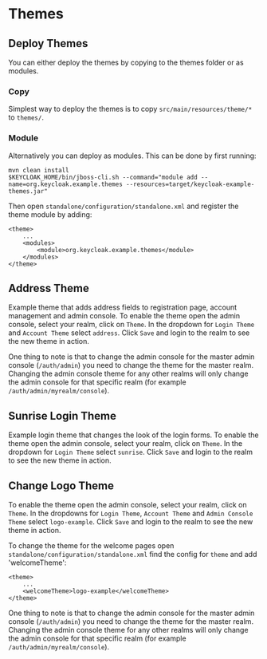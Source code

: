 Themes
======

Deploy Themes
-------------

You can either deploy the themes by copying to the themes folder or as modules.

### Copy

Simplest way to deploy the themes is to copy `src/main/resources/theme/*` to `themes/`.

### Module

Alternatively you can deploy as modules. This can be done by first running:

    mvn clean install
    $KEYCLOAK_HOME/bin/jboss-cli.sh --command="module add --name=org.keycloak.example.themes --resources=target/keycloak-example-themes.jar"

Then open `standalone/configuration/standalone.xml` and register the theme module by adding:

    <theme>
        ...
        <modules>
            <module>org.keycloak.example.themes</module>
        </modules>
    </theme>

Address Theme
-------------------

Example theme that adds address fields to registration page, account management and admin console. To enable the theme open the admin console, select your realm, click on `Theme`. In the dropdown for `Login Theme` and `Account Theme` select `address`. Click `Save` and login to the realm to see the new theme in action.

One thing to note is that to change the admin console for the master admin console (`/auth/admin`) you need to change the theme for the master realm. Changing the admin console theme for any other realms will only change the admin console for that specific realm (for example `/auth/admin/myrealm/console`).


Sunrise Login Theme
-------------------

Example login theme that changes the look of the login forms. To enable the theme open the admin console, select your realm, click on `Theme`. In the dropdown for `Login Theme` select `sunrise`. Click `Save` and login to the realm to see the new theme in action.


Change Logo Theme
-----------------

To enable the theme open the admin console, select your realm, click on `Theme`. In the dropdowns for `Login Theme`, `Account Theme` and `Admin Console Theme` select `logo-example`. Click `Save` and login to the realm to see the new theme in action.

To change the theme for the welcome pages open `standalone/configuration/standalone.xml` find the config for `theme` and add 'welcomeTheme':

    <theme>
        ...
        <welcomeTheme>logo-example</welcomeTheme>
    </theme>

One thing to note is that to change the admin console for the master admin console (`/auth/admin`) you need to change the theme for the master realm. Changing the admin console theme for any other realms will only change the admin console for that specific realm (for example `/auth/admin/myrealm/console`).
